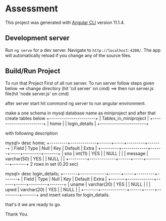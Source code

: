 # Assessment

This project was generated with [Angular CLI](https://github.com/angular/angular-cli) version 11.1.4.

## Development server

Run `ng serve` for a dev server. Navigate to `http://localhost:4200/`. The app will automatically reload if you change any of the source files.

## Build/Run Project
To run that Project First of all run server.
To run server follow steps given below
 ==> change directory (hit 'cd server' on cmd)
 ==> then run server.js file(hit 'node server.js' on cmd)

after server start hit commond ng server to run angular environment.


<!-- About Table Required -->
make a one schema in mysql database name as miniproject and after that
create tables below
+-----------------------+
| Tables_in_miniproject |
+-----------------------+
| home                  |
| login_details         |
+-----------------------+

with following description


mysql> desc home;
+---------+-------------+------+-----+---------+-------+
| Field   | Type        | Null | Key | Default | Extra |
+---------+-------------+------+-----+---------+-------+
| sno     | int(11)     | YES  |     | NULL    |       |
| message | varchar(50) | YES  |     | NULL    |       |
+---------+-------------+------+-----+---------+-------+
2 rows in set (0.20 sec)

mysql> desc login_details;
+-------+-------------+------+-----+---------+-------+
| Field | Type        | Null | Key | Default | Extra |
+-------+-------------+------+-----+---------+-------+
| uname | varchar(20) | YES  |     | NULL    |       |
| upwd  | varchar(20) | YES  |     | NULL    |       |
+-------+-------------+------+-----+---------+-------+
and insert values for login_details.

that's it we are ready to go.

Thank You.